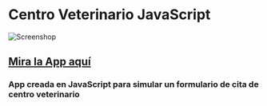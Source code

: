 # Centro Veterinario JavaScript

![Screenshop](https://raw.githubusercontent.com/Angstromico/consultas-veterinarias-app/master/maxcyn.png)

## [Mira la App aquí](https://manuel-morales-consulta-veterinaria.netlify.app/)

### App creada en JavaScript para simular un formulario de cita de centro veterinario
